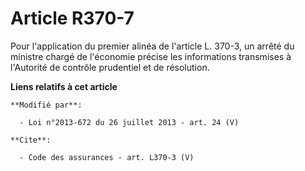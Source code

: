 # Article R370-7

Pour l'application du premier alinéa de l'article L. 370-3, un arrêté du ministre chargé de l'économie précise les
informations transmises à l'Autorité de contrôle prudentiel et de résolution.

**Liens relatifs à cet article**

	**Modifié par**:

	  - Loi n°2013-672 du 26 juillet 2013 - art. 24 (V)

	**Cite**:

	  - Code des assurances - art. L370-3 (V)
